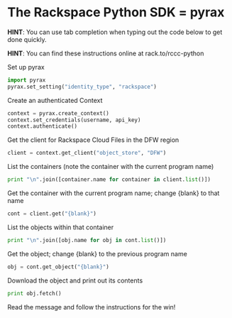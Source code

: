 # The Rackspace Python SDK = pyrax

**HINT**: You can use tab completion when typing out the code below to get done quickly.

**HINT**: You can find these instructions online at rack.to/rccc-python

Set up pyrax

```python
import pyrax
pyrax.set_setting("identity_type", "rackspace")
```

Create an authenticated Context

```python
context = pyrax.create_context()
context.set_credentials(username, api_key)
context.authenticate()
```

Get the client for Rackspace Cloud Files in the DFW region

```python
client = context.get_client("object_store", "DFW")
```

List the containers (note the container with the current program name)

```python
print "\n".join([container.name for container in client.list()])
```

Get the container with the current program name; change {blank} to that name

```python
cont = client.get("{blank}")
```

List the objects within that container

```python
print "\n".join([obj.name for obj in cont.list()])
```

Get the object; change {blank} to the previous program name

```python
obj = cont.get_object("{blank}")
```

Download the object and print out its contents

```python
print obj.fetch()
```

Read the message and follow the instructions for the win!
